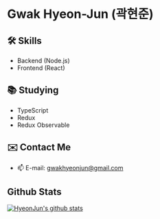 # Gwak Hyeon-Jun (곽현준)

## 🛠 Skills

- Backend (Node.js)
- Frontend (React)

## 📚 Studying

- TypeScript
- Redux
- Redux Observable

## ✉️ Contact Me

- 📫 E-mail: gwakhyeonjun@gmail.com

## Github Stats

[![HyeonJun's github stats](https://github-readme-stats.vercel.app/api?username=znakwkd30&show_icons=true&theme=cobalt)](https://github.com/anuraghazra/github-readme-stats)
